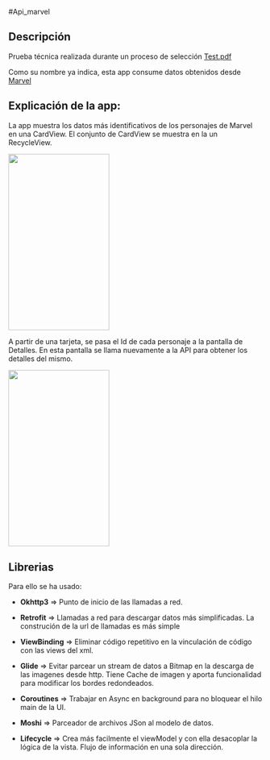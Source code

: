 #Api_marvel


## Descripción
Prueba técnica realizada durante un proceso de selección [Test.pdf](https://github.com/jorgesanme/API_Marvel/blob/main/Images/Prueba%20t%C3%A9cnica%20mobile.pdf)

Como su nombre ya indica, esta app consume  datos obtenidos desde  [Marvel](https://developer.marvel.com/docs)

## Explicación de la app:
La app muestra los datos más identificativos de los personajes de Marvel en una CardView.  El conjunto de CardView se muestra en la un RecycleView.

<img src="https://github.com/jorgesanme/API_Marvel/blob/main/Images/start.gif" width="200" height="350" />

A partir de una tarjeta, se pasa el Id de cada personaje a la pantalla de Detalles. En esta pantalla se llama nuevamente a la API para obtener los detalles del mismo.

<img src="https://github.com/jorgesanme/API_Marvel/blob/main/Images/detail.gif" width="200" height="350" />

## Librerias

Para ello se ha usado:
- **Okhttp3**  => Punto de inicio de las llamadas a red.
- **Retrofit**  => Llamadas a red para descargar datos más simplificadas. La construción de la url de llamadas es más simple
- **ViewBinding** => Eliminar código repetitivo en la vinculación de código con las views del xml.

- **Glide**  => Evitar parcear un stream de datos a Bitmap en la descarga de las imagenes desde http. Tiene Cache de imagen y aporta funcionalidad para modificar los bordes redondeados.
- **Coroutines** => Trabajar en Async en background para no bloquear el hilo main de la UI.
- **Moshi** => Parceador de archivos JSon al modelo de datos. 
- **Lifecycle** => Crea más facilmente el viewModel y con ella desacoplar la lógica de la vista. Flujo de información en una sola dirección.   
